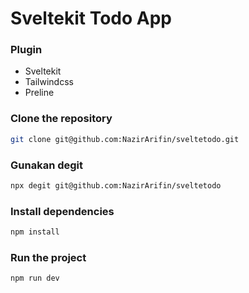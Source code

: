 # Sveltekit Todo App

### Plugin

- Sveltekit
- Tailwindcss
- Preline

### Clone the repository
```bash
git clone git@github.com:NazirArifin/sveltetodo.git
```

### Gunakan degit
```bash
npx degit git@github.com:NazirArifin/sveltetodo
```

### Install dependencies
```bash
npm install
```

### Run the project
```bash
npm run dev
```
